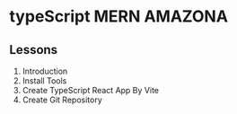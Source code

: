 # typeScript MERN AMAZONA

## Lessons

1. Introduction
2. Install Tools
3. Create TypeScript React App By Vite
4. Create Git Repository
